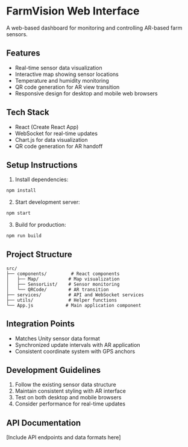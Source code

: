# FarmVision Web Interface

A web-based dashboard for monitoring and controlling AR-based farm sensors.

## Features

- Real-time sensor data visualization
- Interactive map showing sensor locations
- Temperature and humidity monitoring
- QR code generation for AR view transition
- Responsive design for desktop and mobile web browsers

## Tech Stack

- React (Create React App)
- WebSocket for real-time updates
- Chart.js for data visualization
- QR code generation for AR handoff

## Setup Instructions

1. Install dependencies:
```bash
npm install
```

2. Start development server:
```bash
npm start
```

3. Build for production:
```bash
npm run build
```

## Project Structure

```
src/
├── components/         # React components
│   ├── Map/           # Map visualization
│   ├── SensorList/    # Sensor monitoring
│   └── QRCode/        # AR transition
├── services/          # API and WebSocket services
├── utils/             # Helper functions
└── App.js            # Main application component
```

## Integration Points

- Matches Unity sensor data format
- Synchronized update intervals with AR application
- Consistent coordinate system with GPS anchors

## Development Guidelines

1. Follow the existing sensor data structure
2. Maintain consistent styling with AR interface
3. Test on both desktop and mobile browsers
4. Consider performance for real-time updates

## API Documentation

[Include API endpoints and data formats here]
